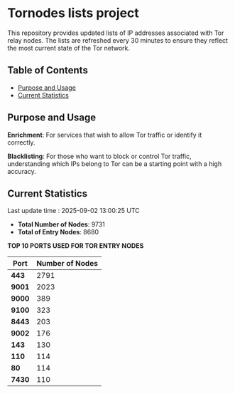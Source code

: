# Tornodes lists project

This repository provides updated lists of IP addresses associated with Tor relay nodes. The lists are refreshed every 30 minutes to ensure they reflect the most current state of the Tor network.

## Table of Contents

- [Purpose and Usage](#purpose-and-usage)
- [Current Statistics](#current-statistics)


## Purpose and Usage

**Enrichment**: For services that wish to allow Tor traffic or identify it correctly.

**Blacklisting**: For those who want to block or control Tor traffic, understanding which IPs belong to Tor can be a starting point with a high accuracy.

## Current Statistics

Last update time : 2025-09-02 13:00:25 UTC

- **Total Number of Nodes**: 9731
- **Total of Entry Nodes**: 8680

**TOP 10 PORTS USED FOR TOR ENTRY NODES**

| **Port** | **Number of Nodes** |
|------|-----------------|
| **443**   | 2791  |
| **9001**   | 2023  |
| **9000**   | 389  |
| **9100**   | 323  |
| **8443**   | 203  |
| **9002**   | 176  |
| **143**   | 130  |
| **110**   | 114  |
| **80**   | 114  |
| **7430**   | 110  |

